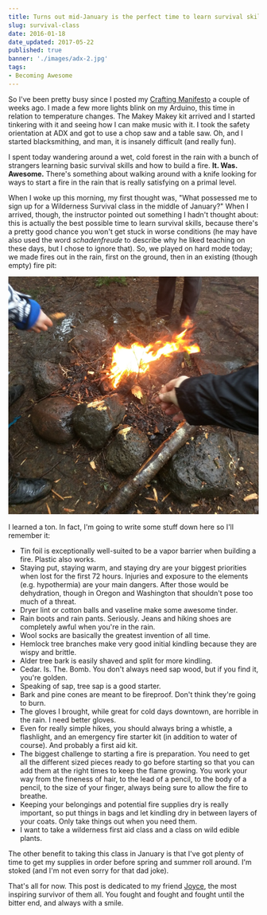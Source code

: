 ```yaml
---
title: Turns out mid-January is the perfect time to learn survival skills.
slug: survival-class
date: 2016-01-18
date_updated: 2017-05-22
published: true
banner: './images/adx-2.jpg'
tags: 
- Becoming Awesome
---
```


So I've been pretty busy since I posted my [Crafting Manifesto](http://www.samjulien.com/crafting/) a couple of weeks ago. I made a few more lights blink on my Arduino, this time in relation to temperature changes. The Makey Makey kit arrived and I started tinkering with it and seeing how I can make music with it. I took the safety orientation at ADX and got to use a chop saw and a table saw. Oh, and I started blacksmithing, and man, it is insanely difficult (and really fun).

I spent today wandering around a wet, cold forest in the rain with a bunch of strangers learning basic survival skills and how to build a fire. **It. Was. Awesome.** There's something about walking around with a knife looking for ways to start a fire in the rain that is really satisfying on a primal level.

When I woke up this morning, my first thought was, "What possessed me to sign up for a Wilderness Survival class in the middle of January?" When I arrived, though, the instructor pointed out something I hadn't thought about: this is actually the best possible time to learn survival skills, because there's a pretty good chance you won't get stuck in worse conditions (he may have also used the word *schadenfreude* to describe why he liked teaching on these days, but I chose to ignore that). So, we played on hard mode today; we made fires out in the rain, first on the ground, then in an existing (though empty) fire pit:

![We made fire!](images/fire.jpg)

I learned a ton. In fact, I'm going to write some stuff down here so I'll remember it:

* Tin foil is exceptionally well-suited to be a vapor barrier when building a fire. Plastic also works.
* Staying put, staying warm, and staying dry are your biggest priorities when lost for the first 72 hours. Injuries and exposure to the elements (e.g. hypothermia) are your main dangers. After those would be dehydration, though in Oregon and Washington that shouldn't pose too much of a threat.
* Dryer lint or cotton balls and vaseline make some awesome tinder.
* Rain boots and rain pants. Seriously. Jeans and hiking shoes are completely awful when you're in the rain.
* Wool socks are basically the greatest invention of all time.
* Hemlock tree branches make very good initial kindling because they are wispy and brittle.
* Alder tree bark is easily shaved and split for more kindling.
* Cedar. Is. The. Bomb. You don't always need sap wood, but if you find it, you're golden.
* Speaking of sap, tree sap is a good starter.
* Bark and pine cones are meant to be fireproof. Don't think they're going to burn.
* The gloves I brought, while great for cold days downtown, are horrible in the rain. I need better gloves.
* Even for really simple hikes, you should always bring a whistle, a flashlight, and an emergency fire starter kit (in addition to water of course). And probably a first aid kit. 
* The biggest challenge to starting a fire is preparation. You need to get all the different sized pieces ready to go before starting so that you can add them at the right times to keep the flame growing. You work your way from the fineness of hair, to the lead of a pencil, to the body of a pencil, to the size of your finger, always being sure to allow the fire to breathe.
* Keeping your belongings and potential fire supplies dry is really important, so put things in bags and let kindling dry in between layers of your coats. Only take things out when you need them.
* I want to take a wilderness first aid class and a class on wild edible plants.

The other benefit to taking this class in January is that I've got plenty of time to get my supplies in order before spring and summer roll around. I'm stoked (and I'm not even sorry for that dad joke).

That's all for now. This post is dedicated to my friend [Joyce](http://www.joycepratt.com/), the most inspiring survivor of them all. You fought and fought and fought until the bitter end, and always with a smile. 



